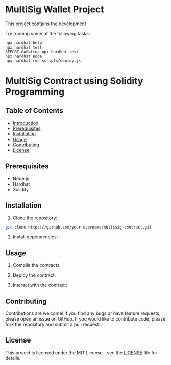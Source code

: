 # MultiSig Wallet Project

This project contains the development

Try running some of the following tasks:

```shell
npx hardhat help
npx hardhat test
REPORT_GAS=true npx hardhat test
npx hardhat node
npx hardhat run scripts/deploy.js
```

# MultiSig Contract using Solidity Programming

## Table of Contents

- [Introduction](#introduction)
- [Prerequisites](#prerequisites)
- [Installation](#installation)
- [Usage](#usage)
- [Contributing](#contributing)
- [License](#license)

## Prerequisites

- Node.js
- Hardhat
- Solidity

## Installation

1. Clone the repository:

```bash
git clone https://github.com/your-username/multisig-contract.git
```

2. Install dependencies:

## Usage

1. Compile the contracts:

2. Deploy the contract:

3. Interact with the contract:

## Contributing

Contributions are welcome! If you find any bugs or have feature requests, please open an issue on GitHub. If you would like to contribute code, please fork the repository and submit a pull request.

## License

This project is licensed under the MIT License - see the [LICENSE](LICENSE) file for details.
